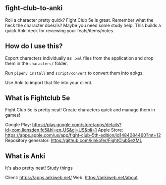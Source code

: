 ## fight-club-to-anki

Roll a character pretty quick? Fight Club 5e is great. Remember what the heck
the character does/is? Maybe you need some study help. This builds a quick Anki
deck for reviewing your feats/items/notes.

## How do I use this?

Export characters individually as `.xml` files from the application and drop them in the `characters/` folder.

Run `pipenv install` and `script/convert` to convert them into apkgs.

Use Anki to import that file into your client.

## What is Fightclub 5e

Fight Club 5e is pretty neat! Create characters quick and manage them in games!

Google Play: https://play.google.com/store/apps/details?id=com.lionsden.fc5&hl=en_US&gl=US&pli=1
Apple Store: https://apps.apple.com/us/app/fight-club-5th-edition/id1484084460?mt=12
Repository generator: https://github.com/kinkofer/FightClub5eXML

## What is Anki

It's also pretty neat! Study things

Client: https://apps.ankiweb.net/
Web: https://ankiweb.net/about

